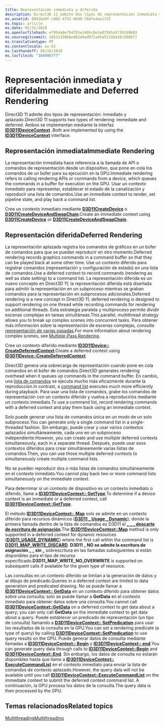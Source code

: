 ```yaml
---
title: Representación inmediata y diferida
description: Direct3D 11 admite dos tipos de representación inmediata y diferida. Ambos se implementan mediante la interfaz ID3D11DeviceContext.
ms.assetid: 8991be9f-c882-4752-9048-704fe4ae1725
ms.topic: article
ms.date: 05/31/2018
ms.openlocfilehash: ef954a8e794755e1405c8e1e07505a5f39189b03
ms.sourcegitcommit: 2d531328b6ed82d4ad971a45a5131b430c5866f7
ms.translationtype: MT
ms.contentlocale: es-ES
ms.lasthandoff: 09/16/2019
ms.locfileid: "104996777"
---
```

# <a name="immediate-and-deferred-rendering"></a><span data-ttu-id="f9d89-104">Representación inmediata y diferida</span><span class="sxs-lookup"><span data-stu-id="f9d89-104">Immediate and Deferred Rendering</span></span>

<span data-ttu-id="f9d89-105">Direct3D 11 admite dos tipos de representación: inmediato y aplazado.</span><span class="sxs-lookup"><span data-stu-id="f9d89-105">Direct3D 11 supports two types of rendering: immediate and deferred.</span></span> <span data-ttu-id="f9d89-106">Ambos se implementan mediante la interfaz [**ID3D11DeviceContext**](/windows/desktop/api/D3D11/nn-d3d11-id3d11devicecontext) .</span><span class="sxs-lookup"><span data-stu-id="f9d89-106">Both are implemented by using the [**ID3D11DeviceContext**](/windows/desktop/api/D3D11/nn-d3d11-id3d11devicecontext) interface.</span></span>

## <a name="immediate-rendering"></a><span data-ttu-id="f9d89-107">Representación inmediata</span><span class="sxs-lookup"><span data-stu-id="f9d89-107">Immediate Rendering</span></span>

<span data-ttu-id="f9d89-108">La representación inmediata hace referencia a la llamada de API o comandos de representación desde un dispositivo, que pone en cola los comandos de un búfer para su ejecución en la GPU.</span><span class="sxs-lookup"><span data-stu-id="f9d89-108">Immediate rendering refers to calling rendering APIs or commands from a device, which queues the commands in a buffer for execution on the GPU.</span></span> <span data-ttu-id="f9d89-109">Usar un contexto inmediato para representar, establecer el estado de la canalización y reproducir una lista de comandos.</span><span class="sxs-lookup"><span data-stu-id="f9d89-109">Use an immediate context to render, set pipeline state, and play back a command list.</span></span>

<span data-ttu-id="f9d89-110">Cree un contexto inmediato mediante [**D3D11CreateDevice**](/windows/desktop/api/D3D11/nf-d3d11-d3d11createdevice) o [**D3D11CreateDeviceAndSwapChain**](/windows/desktop/api/D3D11/nf-d3d11-d3d11createdeviceandswapchain).</span><span class="sxs-lookup"><span data-stu-id="f9d89-110">Create an immediate context using [**D3D11CreateDevice**](/windows/desktop/api/D3D11/nf-d3d11-d3d11createdevice) or [**D3D11CreateDeviceAndSwapChain**](/windows/desktop/api/D3D11/nf-d3d11-d3d11createdeviceandswapchain).</span></span>

## <a name="deferred-rendering"></a><span data-ttu-id="f9d89-111">Representación diferida</span><span class="sxs-lookup"><span data-stu-id="f9d89-111">Deferred Rendering</span></span>

<span data-ttu-id="f9d89-112">La representación aplazada registra los comandos de gráficos en un búfer de comandos para que se puedan reproducir en otro momento.</span><span class="sxs-lookup"><span data-stu-id="f9d89-112">Deferred rendering records graphics commands in a command buffer so that they can be played back at some other time.</span></span> <span data-ttu-id="f9d89-113">Use un contexto diferido para registrar comandos (representación y configuración de estado) en una lista de comandos.</span><span class="sxs-lookup"><span data-stu-id="f9d89-113">Use a deferred context to record commands (rendering as well as state setting) to a command list.</span></span> <span data-ttu-id="f9d89-114">La representación diferida es un nuevo concepto en Direct3D 11; la representación diferida está diseñada para admitir la representación en un subproceso mientras se graban comandos para la representación en subprocesos adicionales.</span><span class="sxs-lookup"><span data-stu-id="f9d89-114">Deferred rendering is a new concept in Direct3D 11; deferred rendering is designed to support rendering on one thread while recording commands for rendering on additional threads.</span></span> <span data-ttu-id="f9d89-115">Esta estrategia paralela y multiproceso permite dividir escenas complejas en tareas simultáneas.</span><span class="sxs-lookup"><span data-stu-id="f9d89-115">This parallel, multithread strategy allows you to break up complex scenes into concurrent tasks.</span></span> <span data-ttu-id="f9d89-116">Para obtener más información sobre la representación de escenas complejas, consulte [representación de varias pasadas](overviews-direct3d-11-render-multipass.md).</span><span class="sxs-lookup"><span data-stu-id="f9d89-116">For more information about rendering complex scenes, see [Multiple-Pass Rendering](overviews-direct3d-11-render-multipass.md).</span></span>

<span data-ttu-id="f9d89-117">Cree un contexto diferido mediante [**ID3D11Device:: CreateDeferredContext**](/windows/desktop/api/D3D11/nf-d3d11-id3d11device-createdeferredcontext).</span><span class="sxs-lookup"><span data-stu-id="f9d89-117">Create a deferred context using [**ID3D11Device::CreateDeferredContext**](/windows/desktop/api/D3D11/nf-d3d11-id3d11device-createdeferredcontext).</span></span>

<span data-ttu-id="f9d89-118">Direct3D genera una sobrecarga de representación cuando pone en cola comandos en el búfer de comandos.</span><span class="sxs-lookup"><span data-stu-id="f9d89-118">Direct3D generates rendering overhead when it queues up commands in the command buffer.</span></span> <span data-ttu-id="f9d89-119">En cambio, una [lista de comandos](overviews-direct3d-11-render-multi-thread-command-list.md) se ejecuta mucho más eficazmente durante la reproducción.</span><span class="sxs-lookup"><span data-stu-id="f9d89-119">In contrast, a [command list](overviews-direct3d-11-render-multi-thread-command-list.md) executes much more efficiently during playback.</span></span> <span data-ttu-id="f9d89-120">Para usar una lista de comandos, grabe los comandos de representación con un contexto diferido y vuelva a reproducirlos mediante un contexto inmediato.</span><span class="sxs-lookup"><span data-stu-id="f9d89-120">To use a command list, record rendering commands with a deferred context and play them back using an immediate context.</span></span>

<span data-ttu-id="f9d89-121">Solo puede generar una lista de comandos única en un modo de un solo subproceso.</span><span class="sxs-lookup"><span data-stu-id="f9d89-121">You can generate only a single command list in a single-threaded fashion.</span></span> <span data-ttu-id="f9d89-122">Sin embargo, puede crear y usar varios contextos aplazados simultáneamente, cada uno en un subproceso independiente.</span><span class="sxs-lookup"><span data-stu-id="f9d89-122">However, you can create and use multiple deferred contexts simultaneously, each in a separate thread.</span></span> <span data-ttu-id="f9d89-123">Después, puede usar esos contextos diferidos para crear simultáneamente varias listas de comandos.</span><span class="sxs-lookup"><span data-stu-id="f9d89-123">Then, you can use those multiple deferred contexts to simultaneously create multiple command lists.</span></span>

<span data-ttu-id="f9d89-124">No se pueden reproducir dos o más listas de comandos simultáneamente en el contexto inmediato.</span><span class="sxs-lookup"><span data-stu-id="f9d89-124">You cannot play back two or more command lists simultaneously on the immediate context.</span></span>

<span data-ttu-id="f9d89-125">Para determinar si un contexto de dispositivo es un contexto inmediato o diferido, llame a [**ID3D11DeviceContext:: GetType**](/windows/desktop/api/D3D11/nf-d3d11-id3d11devicecontext-gettype).</span><span class="sxs-lookup"><span data-stu-id="f9d89-125">To determine if a device context is an immediate or a deferred context, call [**ID3D11DeviceContext::GetType**](/windows/desktop/api/D3D11/nf-d3d11-id3d11devicecontext-gettype).</span></span>

<span data-ttu-id="f9d89-126">El método [**ID3D11DeviceContext:: Map**](/windows/desktop/api/D3D11/nf-d3d11-id3d11devicecontext-map) solo se admite en un contexto diferido para recursos dinámicos ([**D3D11 \_ Usage \_ Dynamic**](/windows/desktop/api/D3D11/ne-d3d11-d3d11_usage)), donde la primera llamada dentro de la lista de comandos es D3D11 el [**\_ \_ \_ descarte de escritura de asignación**](/windows/desktop/api/D3D11/ne-d3d11-d3d11_map).</span><span class="sxs-lookup"><span data-stu-id="f9d89-126">The [**ID3D11DeviceContext::Map**](/windows/desktop/api/D3D11/nf-d3d11-id3d11devicecontext-map) method is only supported in a deferred context for dynamic resources ([**D3D11\_USAGE\_DYNAMIC**](/windows/desktop/api/D3D11/ne-d3d11-d3d11_usage)) where the first call within the command list is [**D3D11\_MAP\_WRITE\_DISCARD**](/windows/desktop/api/D3D11/ne-d3d11-d3d11_map).</span></span> <span data-ttu-id="f9d89-127">**D3D11 \_ NO se admite la escritura de asignación \_ \_ sin \_** sobrescritura en las llamadas subsiguientes si están disponibles para el tipo de recurso especificado.</span><span class="sxs-lookup"><span data-stu-id="f9d89-127">**D3D11\_MAP\_WRITE\_NO\_OVERWRITE** is supported on subsequent calls if available for the given type of resource.</span></span>

<span data-ttu-id="f9d89-128">Las consultas en un contexto diferido se limitan a la generación de datos y al dibujo de predicado.</span><span class="sxs-lookup"><span data-stu-id="f9d89-128">Queries in a deferred context are limited to data generation and predicated drawing.</span></span> <span data-ttu-id="f9d89-129">No se puede llamar a [**ID3D11DeviceContext:: GetData**](/windows/desktop/api/D3D11/nf-d3d11-id3d11devicecontext-getdata) en un contexto diferido para obtener datos sobre una consulta; solo se puede llamar a **GetData** en el contexto inmediato para obtener datos sobre una consulta.</span><span class="sxs-lookup"><span data-stu-id="f9d89-129">You cannot call [**ID3D11DeviceContext::GetData**](/windows/desktop/api/D3D11/nf-d3d11-id3d11devicecontext-getdata) on a deferred context to get data about a query; you can only call **GetData** on the immediate context to get data about a query.</span></span> <span data-ttu-id="f9d89-130">Puede establecer un predicado de representación (un tipo de consulta) llamando a [**D3D11DeviceContext:: SetPredication**](/windows/desktop/api/D3D11/nf-d3d11-id3d11devicecontext-setpredication) para usar los resultados de la consulta en la GPU.</span><span class="sxs-lookup"><span data-stu-id="f9d89-130">You can set a rendering predicate (a type of query) by calling [**D3D11DeviceContext::SetPredication**](/windows/desktop/api/D3D11/nf-d3d11-id3d11devicecontext-setpredication) to use query results on the GPU.</span></span> <span data-ttu-id="f9d89-131">Puede generar datos de consulta mediante llamadas a [**ID3D11DeviceContext:: Begin**](/windows/desktop/api/D3D11/nf-d3d11-id3d11devicecontext-begin) y [**ID3D11DeviceContext:: end**](/windows/desktop/api/D3D11/nf-d3d11-id3d11devicecontext-end).</span><span class="sxs-lookup"><span data-stu-id="f9d89-131">You can generate query data through calls to [**ID3D11DeviceContext::Begin**](/windows/desktop/api/D3D11/nf-d3d11-id3d11devicecontext-begin) and [**ID3D11DeviceContext::End**](/windows/desktop/api/D3D11/nf-d3d11-id3d11devicecontext-end).</span></span> <span data-ttu-id="f9d89-132">Sin embargo, los datos de consulta no estarán disponibles hasta que llame a [**ID3D11DeviceContext:: ExecuteCommandList**](/windows/desktop/api/D3D11/nf-d3d11-id3d11devicecontext-executecommandlist) en el contexto inmediato para enviar la lista de comandos de contexto aplazado.</span><span class="sxs-lookup"><span data-stu-id="f9d89-132">However, the query data will not be available until you call [**ID3D11DeviceContext::ExecuteCommandList**](/windows/desktop/api/D3D11/nf-d3d11-id3d11devicecontext-executecommandlist) on the immediate context to submit the deferred context command list.</span></span> <span data-ttu-id="f9d89-133">A continuación, la GPU procesa los datos de la consulta.</span><span class="sxs-lookup"><span data-stu-id="f9d89-133">The query data is then processed by the GPU.</span></span>

## <a name="related-topics"></a><span data-ttu-id="f9d89-134">Temas relacionados</span><span class="sxs-lookup"><span data-stu-id="f9d89-134">Related topics</span></span>

<dl> <dt>

[<span data-ttu-id="f9d89-135">Multithreading</span><span class="sxs-lookup"><span data-stu-id="f9d89-135">Multithreading</span></span>](overviews-direct3d-11-render-multi-thread.md)
</dt> </dl>

 

 




